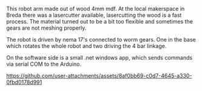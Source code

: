 

This robot arm made out of wood 4mm mdf.
At the local makerspace in Breda there was a lasercutter available,
lasercutting the wood is a fast process.
The material turned out to be a bit too flexible and sometimes the gears are not meshing properly.

The robot is driven by nema 17's connected to worm gears.
One in the base which rotates the whole robot and two driving the 4 bar linkage.

On the software side is a small .net windows app, which sends commands via serial COM to the Arduino.


https://github.com/user-attachments/assets/8af0bb69-c0d7-4645-a330-0fbd0178d991

